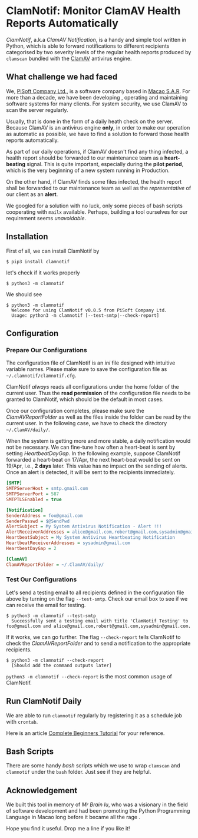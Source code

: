 # ClamNotif: Monitor ClamAV Health Reports Automatically

*ClamNotif*, a.k.a *ClamAV Notification*, is a handy and simple tool written in Python, which is able to forward notifications to different recipients categorised by two severity levels of the regular health reports produced by `clamscan` bundled with the [ClamAV](https://www.clamav.net/) antivirus engine.

## What challenge we had faced

We, [PiSoft Company Ltd.](http://www.pisoft.com.mo/), is a software company based in [Macao S.A.R](https://www.gov.mo/en/). For more than a decade, we have been developing , operating and maintaining software systems for many clients. For system security, we use ClamAV to scan the server regularly.

Usually, that is done in the form of a daily heath check on the server. Because ClamAV is an antivirus engine __only__, in order to make our operation as automatic as possible, we have to find a solution to forward those health reports automatically.

As part of our daily operations, if ClamAV doesn't find any thing infected, a health report should be forwarded to our maintenance team as a __heart-beating__ signal. This is quite important, especially during the __pilot period__, which is the very beginning of a new system running in Production.

On the other hand, if ClamAV finds some files infected, the health report shall be forwarded to our maintenance team as well as the *representative* of our client as an __alert__.

We googled for a solution with no luck, only some pieces of bash scripts cooperating with `mailx` available. Perhaps, building a tool ourselves for our requirement seems *unavoidable*.

## Installation

First of all, we can install ClamNotif by

```console
$ pip3 install clamnotif
```

let's check if it works properly

```console
$ python3 -m clamnotif
```

We should see

```console
$ python3 -m clamnotif
  Welcome for using ClamNotif v0.0.5 from PiSoft Company Ltd.
  Usage: python3 -m clamnotif [--test-smtp|--check-report]
```

## Configuration

### Prepare Our Configurations
The configuration file of ClamNotif is an *ini* file designed with intuitive variable names. Please make sure to save the configuration file as `~/.clamnotif/clamnotif.cfg`.

ClamNotif *always* reads all configurations under the home folder of the current user. Thus the __read permission__ of the configuration file needs to be granted to ClamNotif, which should be the default in most cases.

Once our configuration completes, please make sure the *ClamAVReportFolder* as well as the files inside the folder can be read by the current user. In the following case, we have to check the directory `~/.ClamAV/daily/`.

When the system is getting more and more stable, a daily notification would not be necessary. We can fine-tune how often a heart-beat is sent by setting *HeartbeatDayGap*. In the following example, suppose ClamNotif forwarded a heart-beat on 17/Apr, the next heart-beat would be sent on 19/Apr, i.e., __2 days__ later. This value has no impact on the sending of alerts. Once an alert is detected, it will be sent to the recipients immediately.

```ini
[SMTP]
SMTPServerHost = smtp.gmail.com
SMTPServerPort = 587
SMTPTLSEnabled = true

[Notification]
SenderAddress = foo@gmail.com
SenderPasswd = $@SendPwd
AlertSubject = My System Antivirus Notification - Alert !!!
AlertReceiverAddresses = alice@gmail.com,robert@gmail.com,sysadmin@gmail.com
HeartbeatSubject = My System Antivirus Heartbeating Notification
HeartbeatReceiverAddresses = sysadmin@gmail.com
HeartbeatDayGap = 2

[ClamAV]
ClamAVReportFolder = ~/.ClamAV/daily/
```
### Test Our Configurations
Let's send a testing email to all recipients defined in the configuration file above by turning on the flag `--test-smtp`. Check our email box to see if we can receive the email for testing.

```console
$ python3 -m clamnotif --test-smtp
  Successfully sent a testing email with title 'ClamNotif Testing' to foo@gmail.com and alice@gmail.com,robert@gmail.com,sysadmin@gmail.com.
```
If it works, we can go further. The flag `--check-report` tells ClamNotif to check the *ClamAVReportFolder* and to send a notification to the appropriate recipients.
```console
$ python3 -m clamnotif --check-report
  [Should add the command outputs later]
```
`python3 -m clamnotif --check-report` is the most common usage of ClamNotif.

## Run ClamNotif Daily
We are able to run `clamnotif` regularly by registering it as a schedule job with `crontab`.

Here is an article [Complete Beginners Tutorial](https://linuxhint.com/cron_jobs_complete_beginners_tutorial/) for your reference.

## Bash Scripts

There are some handy *bash* scripts which we use to wrap `clamscan` and `clamnotif` under the `bash` folder. Just see if they are helpful.

## Acknowledgement

We built this tool in memory of *Mr Brain Iu*, who was a visionary in the field of software development and had been promoting the Python Programming Language in Macao long before it became all the rage .

Hope you find it useful. Drop me a line if you like it!
